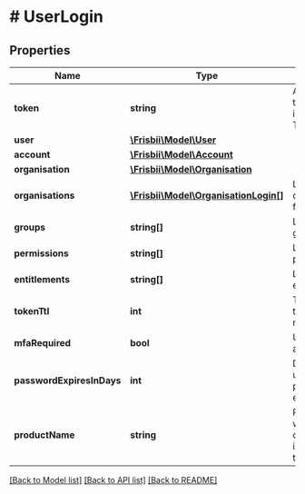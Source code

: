 # # UserLogin

## Properties

Name | Type | Description | Notes
------------ | ------------- | ------------- | -------------
**token** | **string** | Authentication token to use in X-Auth-Token |
**user** | [**\Frisbii\Model\User**](User.md) |  |
**account** | [**\Frisbii\Model\Account**](Account.md) |  |
**organisation** | [**\Frisbii\Model\Organisation**](Organisation.md) |  |
**organisations** | [**\Frisbii\Model\OrganisationLogin[]**](OrganisationLogin.md) | List of organisations for user |
**groups** | **string[]** | List user groups |
**permissions** | **string[]** | List user permissions |
**entitlements** | **string[]** | List user entitlements |
**tokenTtl** | **int** | Token time-to-live in minutes |
**mfaRequired** | **bool** | User needs to add MFA | [optional]
**passwordExpiresInDays** | **int** | Days until user password expires | [optional]
**productName** | **string** | Product plan which the organisation is subscribed to. | [optional]

[[Back to Model list]](../../README.md#models) [[Back to API list]](../../README.md#endpoints) [[Back to README]](../../README.md)
